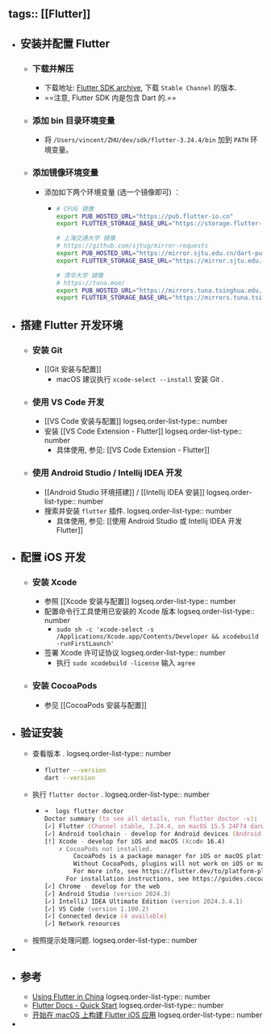 tags:: [[Flutter]]
---

- ## 安装并配置 Flutter
	- ### 下载并解压
		- 下载地址: [Flutter SDK archive](https://docs.flutter.dev/install/archive), 下载 `Stable Channel` 的版本.
		- ==注意, Flutter SDK 内是包含 Dart 的.==
	- ### 添加 bin 目录环境变量
		- 将 `/Users/vincent/ZHU/dev/sdk/flutter-3.24.4/bin` 加到 `PATH` 环境变量。
	- ### 添加镜像环境变量
		- 添加如下两个环境变量 (选一个镜像即可) ：
			- ``` zsh
			  # CFUG 镜像
			  export PUB_HOSTED_URL="https://pub.flutter-io.cn"
			  export FLUTTER_STORAGE_BASE_URL="https://storage.flutter-io.cn"
			  
			  # 上海交通大学 镜像
			  # https://github.com/sjtug/mirror-requests
			  export PUB_HOSTED_URL="https://mirror.sjtu.edu.cn/dart-pub"
			  export FLUTTER_STORAGE_BASE_URL="https://mirror.sjtu.edu.cn"
			  
			  # 清华大学 镜像
			  # https://tuna.moe/
			  export PUB_HOSTED_URL="https://mirrors.tuna.tsinghua.edu.cn/dart-pub"
			  export FLUTTER_STORAGE_BASE_URL="https://mirrors.tuna.tsinghua.edu.cn/flutter"
			  ```
- ## 搭建 Flutter 开发环境
	- ### 安装 Git
		- [[Git 安装与配置]]
			- macOS 建议执行 `xcode-select --install` 安装 Git .
	- ### 使用 VS Code 开发
		- [[VS Code 安装与配置]]
		  logseq.order-list-type:: number
		- 安装 [[VS Code Extension - Flutter]]
		  logseq.order-list-type:: number
			- 具体使用, 参见: [[VS Code Extension - Flutter]]
	- ### 使用 Android Studio / Intellij IDEA 开发
		- [[Android Studio 环境搭建]] / [[Intellij IDEA 安装]]
		  logseq.order-list-type:: number
		- 搜索并安装 `flutter` 插件.
		  logseq.order-list-type:: number
			- 具体使用, 参见: [[使用 Android Studio 或 Intellij IDEA 开发 Flutter]]
- ## 配置 iOS 开发
	- ### 安装 Xcode
		- 参照 [[Xcode 安装与配置]]
		  logseq.order-list-type:: number
		- 配置命令行工具使用已安装的 Xcode 版本
		  logseq.order-list-type:: number
			- `sudo sh -c 'xcode-select -s /Applications/Xcode.app/Contents/Developer && xcodebuild -runFirstLaunch'`
		- 签署 Xcode 许可证协议
		  logseq.order-list-type:: number
			- 执行 `sudo xcodebuild -license` 输入 `agree`
	- ### 安装 CocoaPods
		- 参见 [[CocoaPods 安装与配置]]
- ## 验证安装
	- 查看版本 .
	  logseq.order-list-type:: number
		- ``` zsh
		  flutter --version
		  dart --version
		  ```
	- 执行 `flutter doctor` .
	  logseq.order-list-type:: number
		- ``` zsh
		  ➜  logs flutter doctor
		  Doctor summary (to see all details, run flutter doctor -v):
		  [✓] Flutter (Channel stable, 3.24.4, on macOS 15.5 24F74 darwin-arm64, locale en-US)
		  [✓] Android toolchain - develop for Android devices (Android SDK version 35.0.1)
		  [!] Xcode - develop for iOS and macOS (Xcode 16.4)
		      ✗ CocoaPods not installed.
		          CocoaPods is a package manager for iOS or macOS platform code.
		          Without CocoaPods, plugins will not work on iOS or macOS.
		          For more info, see https://flutter.dev/to/platform-plugins
		        For installation instructions, see https://guides.cocoapods.org/using/getting-started.html#installation
		  [✓] Chrome - develop for the web
		  [✓] Android Studio (version 2024.3)
		  [✓] IntelliJ IDEA Ultimate Edition (version 2024.3.4.1)
		  [✓] VS Code (version 1.100.2)
		  [✓] Connected device (4 available)
		  [✓] Network resources
		  ```
	- 按照提示处理问题.
	  logseq.order-list-type:: number
-
- ## 参考
	- [Using Flutter in China](https://docs.flutter.dev/community/china)
	  logseq.order-list-type:: number
	- [Flutter  Docs - Quick Start](https://docs.flutter.dev/get-started/quick)
	  logseq.order-list-type:: number
	- [开始在 macOS 上构建 Flutter iOS 应用](https://docs.flutter.cn/get-started/install/macos/mobile-ios)
	  logseq.order-list-type:: number
-